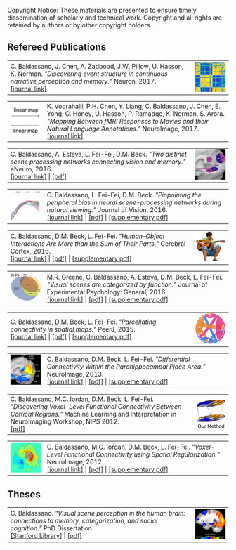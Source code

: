 Copyright Notice: These materials are presented to ensure timely dissemination of scholarly and technical work. Copyright and all rights are retained by authors or by other copyright holders.

## Refereed Publications
<table>
<tr>
<td style="width:410px">C. Baldassano, J. Chen, A. Zadbood, J.W. Pillow, U. Hasson, K. Norman. <i>"Discovering event structure in continuous narrative perception and memory."</i> Neuron, 2017.
<br><a href="https://authors.elsevier.com/a/1VUOe3BtfGld9H">[journal link]</a></td>
<td style="width:70px"><img src="icon_event.png"></td>
</tr>
</table>

<table>
<tr>
<td style="width:70px"><img src="icon_mapping.png"></td>
<td style="width:410px">K. Vodrahalli, P.H. Chen, Y. Liang, C. Baldassano, J. Chen, E. Yong, C. Honey, U. Hasson, P. Ramadge, K. Norman, S. Arora. <i>"Mapping Between fMRI Responses to Movies and their Natural Language Annotations."</i> NeuroImage, 2017.
<br><a href="http://www.sciencedirect.com/science/article/pii/S1053811917305128">[journal link]</a></td>
</tr>
</table>

<table>
<tr>
<td style="width:410px">C. Baldassano, A. Esteva, L. Fei-Fei, D.M. Beck. <i>"Two distinct scene processing networks connecting vision and memory."</i> eNeuro, 2016.
<br><a href="http://dx.doi.org/10.1523/ENEURO.0178-16.2016">[journal link]</a> | <a href="ENEURO.0178-16.2016.full.pdf">[pdf]</a></td>
<td style="width:70px"><img src="icon_twonet.png"></td>
</tr>
</table>

<table>
<tr>
<td style="width:70px"><img src="icon_periph.png"></td>
<td style="width:410px">C. Baldassano, L. Fei-Fei, D.M. Beck. <i>"Pinpointing the peripheral bias in neural scene-processing networks during natural viewing."</i> Journal of Vision, 2016.
<br><a href="http://jov.arvojournals.org/article.aspx?articleid=2524115">[journal link]</a> | <a href="JOV16.pdf">[pdf]</a> | <a href="JOV16_supp.pdf">[supplementary pdf]</a></td>
</tr>
</table>

<table>
<tr>
<td style="width:410px">C. Baldassano, D.M. Beck, L. Fei-Fei. <i>"Human–Object Interactions Are More than the Sum of Their Parts."</i> Cerebral Cortex, 2016.
<br><a href="https://academic.oup.com/cercor/article/27/3/2276/3056311/Human-Object-Interactions-Are-More-than-the-Sum-of">[journal link]</a> | <a href="CC2016.pdf">[pdf]</a> | <a href="CC2016-supp.pdf">[supplementary pdf]</a></td>
<td style="width:70px"><img src="icon_human.png"></td>
</tr>
</table>

<table>
<tr>
<td style="width:70px"><img src="icon_func.png"></td>
<td style="width:410px">M.R. Greene, C. Baldassano, A. Esteva, D.M. Beck, L. Fei-Fei. <i>"Visual scenes are categorized by function."</i> Journal of Experimental Psychology: General, 2016.
<br><a href="http://psycnet.apa.org/journals/xge/145/1/82/">[journal link]</a> | <a href="JEPG2016.pdf">[pdf]</a> | <a href="JEPG2016_supplemental.pdf">[supplementary pdf]</a></td>
</tr>
</table>

<table>
<tr>
<td style="width:410px">C. Baldassano, D.M. Beck, L. Fei-Fei. <i>"Parcellating connectivity in spatial maps."</i> PeerJ, 2015.
<br><a href="https://peerj.com/articles/784/">[journal link]</a> | <a href="peerj-784.pdf">[pdf]</a> | <a href="peerj-784-supp.pdf">[supplementary pdf]</a></td>
<td style="width:70px"><img src="icon_conn.png"></td>
</tr>
</table>

<table>
<tr>
<td style="width:70px"><img src="icon_PPA.png"></td>
<td style="width:410px">C. Baldassano, D.M. Beck, L. Fei-Fei. <i>"Differential Connectivity Within the Parahippocampal Place Area."</i> NeuroImage, 2013.
<br><a href="http://www.sciencedirect.com/science/article/pii/S1053811913002280">[journal link]</a> | <a href="NI2013.pdf">[pdf]</a> | <a href="NI_supplemental2013.pdf">[supplementary pdf]</a></td>
</tr>
</table>

<table>
<tr>
<td style="width:410px">C. Baldassano, M.C. Iordan, D.M. Beck, L. Fei-Fei. <i>"Discovering Voxel-Level Functional Connectivity Between Cortical Regions."</i> Machine Learning and Interpretation in NeuroImaging Workshop, NIPS 2012.
<br><a href="workshop2012.pdf">[pdf]</a></td>
<td style="width:70px"><img src="icon_workshop.png"></td>
</tr>
</table>

<table>
<tr>
<td style="width:70px"><img src="icon_reg.png"></td>
<td style="width:410px">C. Baldassano, M.C. Iordan, D.M. Beck, L. Fei-Fei. <i>"Voxel-Level Functional Connectivity using Spatial Regularization."</i> NeuroImage, 2012.
<br><a href="http://www.sciencedirect.com/science/article/pii/S1053811912007756">[journal link]</a> | <a href="NI2012.pdf">[pdf]</a> | <a href="NI_supplemental.pdf">[supplementary pdf]</a></td>
</tr>
</table>


## Theses
<table>
<tr>
<td style="width:410px">C. Baldassano. <i>"Visual scene perception in the human brain: connections to memory, categorization, and social cognition."</i> PhD Dissertation.
<br><a href="https://stacks.stanford.edu/file/druid:hn881py5906/dissertation_submit-augmented.pdf">[Stanford Library]</a> | <a href="Baldassano_PhD_thesis_2015.pdf">[pdf]</a></td>
<td style="width:70px"><img src="icon_diss.png"></td>
</tr>
</table>
